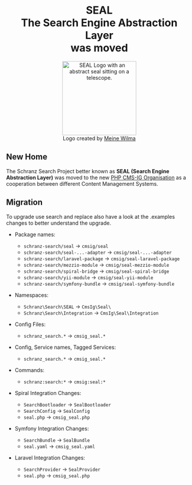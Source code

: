 <div align="center">

# SEAL <br/> The Search Engine Abstraction Layer <br/> was moved

</div>

<div align="center">
    <img alt="SEAL Logo with an abstract seal sitting on a telescope." src="https://avatars.githubusercontent.com/u/120221538?s=400&v=6" width="200" height="200">
</div>

<div align="center">Logo created by <a href="https://cargocollective.com/meinewilma">Meine Wilma</a></div>

## New Home

The Schranz Search Project better known as **SEAL (Search Engine Abstraction Layer)** was moved to the new [PHP CMS-IG Organisation](https://github.com/PHP-CMSIG/) as a cooperation between different Content Management Systems.

## Migration

To upgrade use search and replace also have a look at the .examples changes to better understand the upgrade.

 - Package names:
    - `schranz-search/seal` -> `cmsig/seal`
    - `schranz-search/seal-...-adapter` -> `cmsig/seal-...-adapter`
    - `schranz-search/laravel-package` -> `cmsig/seal-laravel-package`
    - `schranz-search/mezzio-module` -> `cmsig/seal-mezzio-module`
    - `schranz-search/spiral-bridge` -> `cmsig/seal-spiral-bridge`
    - `schranz-search/yii-module` -> `cmsig/seal-yii-module`
    - `schranz-search/symfony-bundle` -> `cmsig/seal-symfony-bundle`

 - Namespaces:
    - `Schranz\Search\SEAL` -> `CmsIg\Seal\`
    - `Schranz\Search\Integration` -> `CmsIg\Seal\Integration`

 - Config Files:
    - `schranz_search.*` -> `cmsig_seal.*`

 - Config, Service names, Tagged Services:
    - `schranz_search.*` -> `cmsig_seal.*`

 - Commands:
    - `schranz:search:*` -> `cmsig:seal:*`

 - Spiral Integration Changes:
   - `SearchBootloader` -> `SealBootloader`
   - `SearchConfig` -> `SealConfig`
   - `seal.php` -> `cmsig_seal.php`

 - Symfony Integration Changes:
   - `SearchBundle` -> `SealBundle`
   - `seal.yaml` -> `cmsig_seal.yaml`

 - Laravel Integration Changes:
   - `SearchProvider` -> `SealProvider`
   - `seal.php` -> `cmsig_seal.php`
